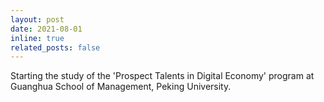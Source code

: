 ```yaml
---
layout: post
date: 2021-08-01
inline: true
related_posts: false
---
```


Starting the study of the 'Prospect Talents in Digital Economy' program at Guanghua School of Management, Peking University.

